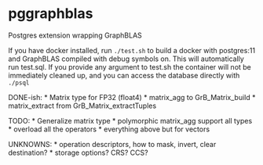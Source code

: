 # pggraphblas
Postgres extension wrapping GraphBLAS

If you have docker installed, run `./test.sh` to build a docker with
postgres:11 and GraphBLAS compiled with debug symbols on.  This will
automatically run test.sql.  If you provide any argument to test.sh
the container will not be immediately cleaned up, and you can access
the database directly with `./psql`

DONE-ish:
    * Matrix type for FP32 (float4)
    * matrix_agg to GrB_Matrix_build
    * matrix_extract from GrB_Matrix_extractTuples

TODO:
    * Generalize matrix type
    * polymorphic matrix_agg support all types
    * overload all the operators
    * everything above but for vectors

UNKNOWNS:
    * operation descriptors, how to mask, invert, clear destination?
    * storage options?  CRS? CCS?        
